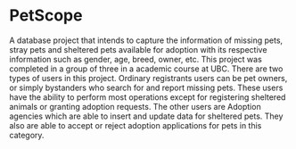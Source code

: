 # PetScope
A database project that intends to capture the information of missing pets, stray pets and sheltered pets available for adoption with its respective information such as gender, age, breed, owner, etc. This project was completed in a group of three in a academic course at UBC. There are two types of users in this project. Ordinary registrants users can be pet owners, or simply bystanders who search for and report missing pets. These users have the ability to perform most operations except for registering sheltered animals or granting adoption requests. The other users are Adoption agencies which are able to insert and update data for sheltered pets. They also are able to accept or reject adoption applications for pets in this category.
